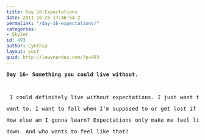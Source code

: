 ```yaml
---
title: Day 16-Expectations
date: 2011-10-25 17:46:54 Z
permalink: "/day-16-expectations/"
categories:
- Skyler
id: 493
author: Cynthia
layout: post
guid: http://lewynandez.com/?p=493
---
```


<pre><strong>Day 16- Something you could live without.</strong></pre>

<pre><strong><a href="http://i2.wp.com/lewynandez.com/wp-content/uploads/2011/10/expectations1.jpg" rel="lightbox[493]"><img class="aligncenter size-full wp-image-494" title="expectations1" src="http://i2.wp.com/lewynandez.com/wp-content/uploads/2011/10/expectations1.jpg?fit=249%2C241" alt="" data-recalc-dims="1" /></a> </strong></pre>

<pre> I could definitely live without expectations. I just want to live my life the way I</pre>

<pre>want to. I want to fall when I'm supposed to or get lost if I'm supposed to.</pre>

<pre>How else am I gonna learn? Expectations only make me feel like I'm letting someone</pre>

<pre>down. And who wants to feel like that?</pre>